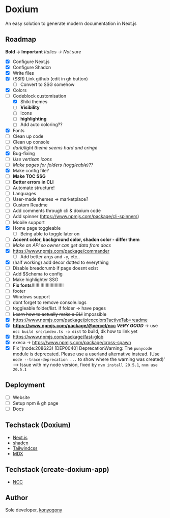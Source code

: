 # Doxium

An easy solution to generate modern documentation in Next.js

## Roadmap

**Bold -> Important**
_Italics -> Not sure_

-   [x] Configure Next.js
-   [x] Configure Shadcn
-   [x] Write files
-   [x] (SSR) Link github (edit in gh button)
    -   [ ] Convert to SSG somehow
-   [x] Colors
-   [ ] Codeblock customisation
    -   [x] Shiki themes
    -   [ ] **Visibility**
    -   [ ] Icons
    -   [ ] **highlighting**
    -   [ ] Add auto coloring??
-   [x] Fonts
-   [ ] Clean up code
-   [ ] Clean up console
-   [ ] _dark/light theme seems hard and cringe_
-   [x] Bug-fixing
-   [ ] _Use vertisan icons_
-   [ ] _Make pages for folders (toggleable)??_
-   [x] Make config file?
-   [ ] **Make TOC SSG**
-   [ ] **Better errors in CLI**
-   [ ] Automate structure!
-   [ ] Languages
-   [ ] User-made themes -> marketplace?
-   [ ] Custom Readme
-   [ ] Add comments through cli & doxium code
-   [ ] Add spinner (https://www.npmjs.com/package/cli-spinners)
-   [ ] Mobile support
-   [x] Home page toggleable
    -   [ ] Being able to toggle later on
-   [ ] **Accent color, background color, shadcn color - differ them**
-   [ ] _Make an API so owner can get data from docs_
-   [x] https://www.npmjs.com/package/commander
    -   [ ] Add better args and `-y`, etc..
-   [x] (half working) add decor dotted to everything
-   [ ] Disable breadcrumb if page doesnt exist
-   [ ] Add $Schema to config
-   [ ] Make highlighter SSG
-   [ ] **Fix fonts**!!!!!!!!!!!!!!!!!!!!!!!!!
-   [ ] footer
-   [ ] Windows support
-   [ ] dont forget to remove console.logs
-   [ ] toggleable folder/list. if folder -> have pages
-   [ ] ~~Learn how to actually make a CLI~~ impossible
-   [x] https://www.npmjs.com/package/picocolors?activeTab=readme
-   [x] **https://www.npmjs.com/package/@vercel/ncc _VERY GOOD_** -> use `ncc build src/index.ts -o dist` to build, dk how to link yet
-   [x] https://www.npmjs.com/package/fast-glob
-   [x] execa -> https://www.npmjs.com/package/cross-spawn
-   [x] Fix '(node:208623) [DEP0040] DeprecationWarning: The `punycode` module is deprecated. Please use a userland alternative instead. (Use `node --trace-deprecation ...` to show where the warning was created)' --> Issue with my node version, fixed by `nvm install 20.5.1`, `nvm use 20.5.1`

## Deployment

-   [ ] Website
-   [ ] Setup npm & gh page
-   [ ] Docs

## Techstack (Doxium)

-   [Next.js](https://nextjs.org/)
-   [shadcn](https://ui.shadcn.com/)
-   [Tailwindcss](https://tailwindcss.com/)
-   [MDX](https://mdxjs.com/)

## Techstack (create-doxium-app)

-   [NCC](https://www.npmjs.com/package/@vercel/ncc)

## Author

Sole developer, [konyogony](https://github.com/konyogony)

